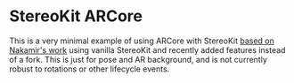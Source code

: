 # StereoKit ARCore

This is a very minimal example of using ARCore with StereoKit [based on Nakamir's work](https://github.com/Nakamir-Code/SKARCore/tree/develop) using vanilla StereoKit and recently added features instead of a fork. This is just for pose and AR background, and is not currently robust to rotations or other lifecycle events.